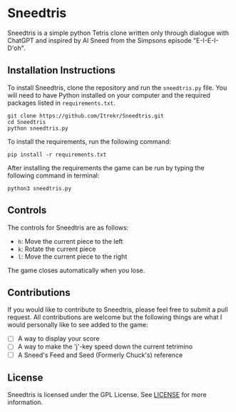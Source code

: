 # Sneedtris

Sneedtris is a simple python Tetris clone written only through dialogue with ChatGPT and inspired by Al Sneed from the Simpsons episode "E-I-E-I-D'oh".

## Installation Instructions

To install Sneedtris, clone the repository and run the `sneedtris.py` file. You will need to have Python installed on your computer and the required packages listed in `requirements.txt`. 

```
git clone https://github.com/Itrekr/Sneedtris.git
cd Sneedtris
python sneedtris.py
```

To install the requirements, run the following command:

```
pip install -r requirements.txt
```

After installing the requirements the game can be run by typing the following command in terminal:

```
python3 sneedtris.py
```

## Controls

The controls for Sneedtris are as follows:

- `h`: Move the current piece to the left
- `k`: Rotate the current piece
- `l`: Move the current piece to the right

The game closes automatically when you lose.

## Contributions

If you would like to contribute to Sneedtris, please feel free to submit a pull request. All contributions are welcome but the following things are what I would personally like to see added to the game:

- [ ] A way to display your score
- [ ] A way to make the 'j'-key speed down the current tetrimino
- [ ] A Sneed's Feed and Seed (Formerly Chuck's) reference

## License

Sneedtris is licensed under the GPL License. See [LICENSE](https://github.com/Itrekr/Sneedtris/blob/master/LICENSE) for more information.
